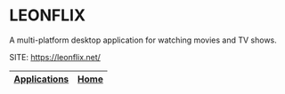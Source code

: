 # LEONFLIX
 
 A multi-platform desktop application for watching movies and TV shows.
 
 SITE: https://leonflix.net/

 | [Applications](https://portable-linux-apps.github.io/apps.html) | [Home](https://portable-linux-apps.github.io)
 | --- | --- |
